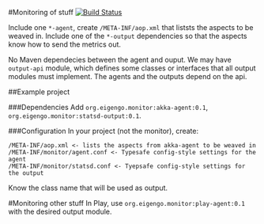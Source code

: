 #Monitoring of stuff [![Build Status](https://travis-ci.org/philliphaines/monitor.png?branch=master)](https://travis-ci.org/eigengo/monitor)

Include one ``*-agent``, create ``/META-INF/aop.xml`` that liststs the aspects to be weaved in. Include
one of the ``*-output`` dependencies so that the aspects know how to send the metrics out.

No Maven dependecies between the agent and ouput. We may have ``output-api`` module, which defines some classes 
or interfaces that all output modules must implement. The agents and the outputs depend on the api.

##Example project

###Dependencies
Add ``org.eigengo.monitor:akka-agent:0.1``, ``org.eigengo.monitor:statsd-output:0.1``. 

###Configuration
In your project (not the monitor), create:

```
/META-INF/aop.xml <- lists the aspects from akka-agent to be weaved in
/META-INF/monitor/agent.conf <- Typesafe config-style settings for the agent
/META-INF/monitor/statsd.conf <- Tyepsafe config-style settings for the output
```

Know the class name that will be used as output.

#Monitoring other stuff
In Play, use ``org.eigengo.monitor:play-agent:0.1`` with the desired output module.

